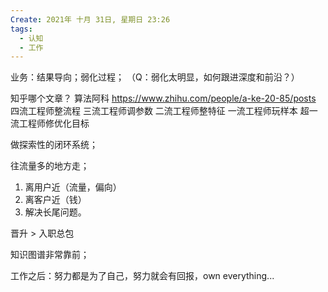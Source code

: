 ```yaml
---
Create: 2021年 十月 31日, 星期日 23:26
tags: 
  - 认知
  - 工作
---
```



业务：结果导向；弱化过程；
（Q：弱化太明显，如何跟进深度和前沿？）


知乎哪个文章？
算法阿科
https://www.zhihu.com/people/a-ke-20-85/posts
四流工程师整流程
三流工程师调参数
二流工程师整特征
一流工程师玩样本
超一流工程师修优化目标

做探索性的闭环系统；

往流量多的地方走；
1. 离用户近（流量，偏向） 
2. 离客户近（钱）
3. 解决长尾问题。


晋升 > 入职总包

知识图谱非常靠前；

工作之后：努力都是为了自己，努力就会有回报，own everything...




